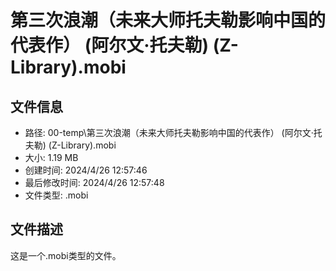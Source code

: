 ﻿# 第三次浪潮（未来大师托夫勒影响中国的代表作） (阿尔文·托夫勒) (Z-Library).mobi

## 文件信息
- 路径: 00-temp\第三次浪潮（未来大师托夫勒影响中国的代表作） (阿尔文·托夫勒) (Z-Library).mobi
- 大小: 1.19 MB
- 创建时间: 2024/4/26 12:57:46
- 最后修改时间: 2024/4/26 12:57:48
- 文件类型: .mobi

## 文件描述
这是一个.mobi类型的文件。

